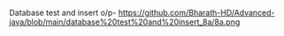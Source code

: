 Database test and insert o/p- https://github.com/Bharath-HD/Advanced-java/blob/main/database%20test%20and%20insert_8a/8a.png
